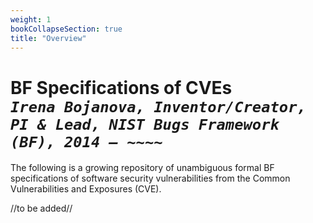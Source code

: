 ```yaml
---
weight: 1
bookCollapseSection: true
title: "Overview"
---
```

# BF Specifications of CVEs <br/> _`Irena Bojanova, Inventor/Creator, PI & Lead, NIST Bugs Framework (BF), 2014 – ~~~~`_

The following is a growing repository of unambiguous formal BF specifications of software security vulnerabilities from the Common Vulnerabilities and Exposures (CVE).

//to be added//